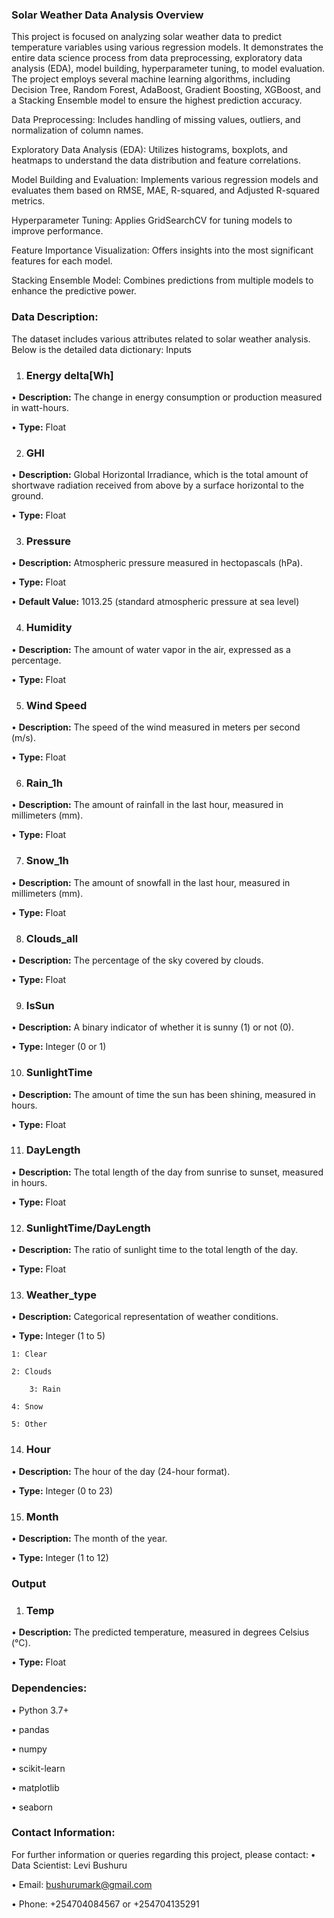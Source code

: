 ### Solar Weather Data Analysis Overview

This project is focused on analyzing solar weather data to predict temperature variables using various regression models. It demonstrates the entire data science process from data preprocessing, exploratory data analysis (EDA), model building, hyperparameter tuning, to model evaluation. The project employs several machine learning algorithms, including Decision Tree, Random Forest, AdaBoost, Gradient Boosting, XGBoost, and a Stacking Ensemble model to ensure the highest prediction accuracy. 

Data Preprocessing: Includes handling of missing values, outliers, and normalization of column names.

Exploratory Data Analysis (EDA): Utilizes histograms, boxplots, and heatmaps to understand the data distribution and feature correlations.

Model Building and Evaluation: Implements various regression models and evaluates them based on RMSE, MAE, R-squared, and Adjusted R-squared metrics.

Hyperparameter Tuning: Applies GridSearchCV for tuning models to improve performance.

Feature Importance Visualization: Offers insights into the most significant features for each model.

Stacking Ensemble Model: Combines predictions from multiple models to enhance the predictive power.

### Data Description:

The dataset includes various attributes related to solar weather analysis. Below is the detailed data dictionary:
Inputs

1.	### Energy delta[Wh]
•	**Description:** The change in energy consumption or production measured in watt-hours.

•	**Type:** Float

2.	### GHI
•	**Description:** Global Horizontal Irradiance, which is the total amount of shortwave radiation received from above by a surface horizontal to the ground.

•	**Type:** Float

3.	### Pressure
•	**Description:** Atmospheric pressure measured in hectopascals (hPa).

•	**Type:** Float

•	**Default Value:** 1013.25 (standard atmospheric pressure at sea level)

4.	### Humidity
•	**Description:** The amount of water vapor in the air, expressed as a percentage.

•	**Type:** Float

5.  ### Wind Speed
•	**Description:** The speed of the wind measured in meters per second (m/s).

•	**Type:** Float

6.	### Rain_1h
•	**Description:** The amount of rainfall in the last hour, measured in millimeters (mm).

•	**Type:** Float

7.	### Snow_1h
•	**Description:** The amount of snowfall in the last hour, measured in millimeters (mm).

•	**Type:** Float

8.	### Clouds_all
•	**Description:** The percentage of the sky covered by clouds.

•	**Type:** Float

9.	### IsSun
•	**Description:** A binary indicator of whether it is sunny (1) or not (0).

•	**Type:** Integer (0 or 1)

10.	### SunlightTime
•	**Description:** The amount of time the sun has been shining, measured in hours.

•	**Type:** Float

11. ### DayLength
•	**Description:** The total length of the day from sunrise to sunset, measured in hours.

•	**Type:** Float

12. ### SunlightTime/DayLength
•	**Description:** The ratio of sunlight time to the total length of the day.

•	**Type:** Float

13. ### Weather_type
•	**Description:** Categorical representation of weather conditions.

•	**Type:** Integer (1 to 5)

	1: Clear
 
	2: Clouds
 
        3: Rain
  
	4: Snow
 
	5: Other

14.	### Hour
•	**Description:** The hour of the day (24-hour format).

•	**Type:** Integer (0 to 23)

15.	### Month
•	**Description:** The month of the year.

•	**Type:** Integer (1 to 12)

### Output
1.	### Temp
•	**Description:** The predicted temperature, measured in degrees Celsius (°C).

•	**Type:** Float

### Dependencies:
• Python 3.7+

• pandas

• numpy

• scikit-learn

• matplotlib

• seaborn

### Contact Information:
For further information or queries regarding this project, please contact:
• Data Scientist: Levi Bushuru

• Email: bushurumark@gmail.com

• Phone: +254704084567 or +254704135291

